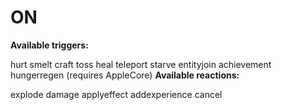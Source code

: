 ON
==
**Available triggers:**

hurt
smelt
craft
toss
heal
teleport
starve
entityjoin
achievement
hungerregen (requires AppleCore)
**Available reactions:**

explode
damage
applyeffect
addexperience
cancel
